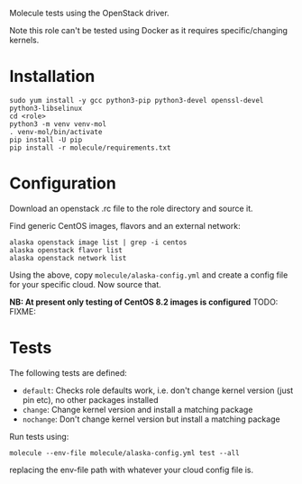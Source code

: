 
Molecule tests using the OpenStack driver.

Note this role can't be tested using Docker as it requires specific/changing kernels.

# Installation

```shell
sudo yum install -y gcc python3-pip python3-devel openssl-devel python3-libselinux
cd <role>
python3 -m venv venv-mol
. venv-mol/bin/activate
pip install -U pip
pip install -r molecule/requirements.txt
```

# Configuration

Download an openstack .rc file to the role directory and source it.

Find generic CentOS images, flavors and an external network:

```shell
alaska openstack image list | grep -i centos
alaska openstack flavor list
alaska openstack network list
```

Using the above, copy `molecule/alaska-config.yml` and create a config file for your specific cloud. Now source that.

**NB: At present only testing of CentOS 8.2 images is configured** TODO: FIXME:

# Tests

The following tests are defined:
- `default`: Checks role defaults work, i.e. don't change kernel version (just pin etc), no other packages installed
- `change`: Change kernel version and install a matching package
- `nochange`: Don't change kernel version but install a matching package

Run tests using:

```shell
molecule --env-file molecule/alaska-config.yml test --all
```

replacing the env-file path with whatever your cloud config file is.